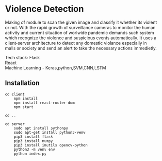 # Violence Detection

Making of module to scan the given image and classify it whether its violent or not.
With the rapid growth of surveillance cameras to monitor the human activity and current situation of worlwide pandemic demands such system which recognize the violence and suspicious events automatically. 
It uses a client-server architecture to detect any domestic violance especially in malls or society and send an alert to take the necessary actions immedietly.

Tech stack:
Flask <br />
React <br />
Machine Learning - Keras,python,SVM,CNN,LSTM



## Installation
```
cd client
    npm install
    npm install react-router-dom
    npm start

cd ..

cd server
    sudo apt install pythonpy
    sudo apt-get install python3-venv
    pip3 install flask
    pip3 install numpy
    pip3 install imutils opencv-python
    python3 -m venv env
    python index.py
```